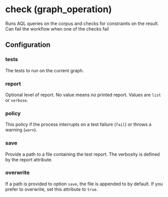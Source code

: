 # check (graph_operation)

Runs AQL queries on the corpus and checks for constraints on the result.
Can fail the workflow when one of the checks fail

## Configuration

###  tests

The tests to run on the current graph.

###  report

Optional level of report. No value means no printed report. Values are `list` or `verbose`.

###  policy

This policy if the process interrupts on a test failure (`fail`) or throws a warning (`warn`).

###  save

Provide a path to a file containing the test report. The verbosity is defined by the report attribute.

###  overwrite

If a path is provided to option `save`, the file is appended to by default. If you prefer to overwrite,
set this attribute to `true`.


